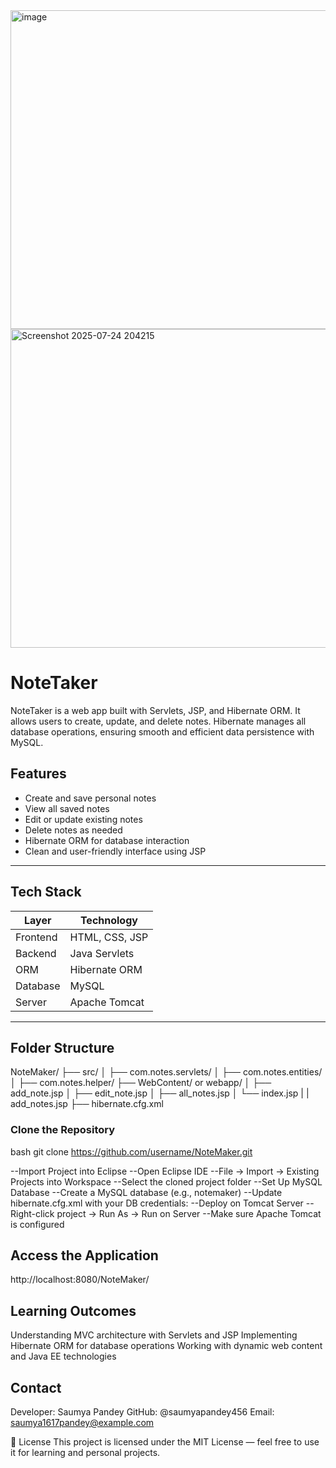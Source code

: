 <img width="960" height="510" alt="image" src="https://github.com/user-attachments/assets/11eb70ab-da24-44a4-baeb-d1e653bc7af3" />
<img width="960" height="510" alt="Screenshot 2025-07-24 204215" src="https://github.com/user-attachments/assets/1c773664-f8f5-4d7d-95b9-901da93c54b3" />

# NoteTaker
NoteTaker is a web app built with Servlets, JSP, and Hibernate ORM. It allows users to create, update, and delete notes. Hibernate manages all database operations, ensuring smooth and efficient data persistence with MySQL.
## Features

- Create and save personal notes
- View all saved notes
- Edit or update existing notes
- Delete notes as needed
- Hibernate ORM for database interaction
- Clean and user-friendly interface using JSP

---

## Tech Stack

| Layer        | Technology            |
|--------------|------------------------|
| Frontend     | HTML, CSS, JSP         |
| Backend      | Java Servlets          |
| ORM          | Hibernate ORM          |
| Database     | MySQL                  |
| Server       | Apache Tomcat          |

---

## Folder Structure
NoteMaker/
├── src/
│ ├── com.notes.servlets/
│ ├── com.notes.entities/
│ ├── com.notes.helper/
├── WebContent/ or webapp/
│ ├── add_note.jsp
│ ├── edit_note.jsp
│ ├── all_notes.jsp
│ └── index.jsp
| |   add_notes.jsp
├── hibernate.cfg.xml
### Clone the Repository
bash
git clone https://github.com/username/NoteMaker.git

--Import Project into Eclipse
--Open Eclipse IDE
--File → Import → Existing Projects into Workspace
--Select the cloned project folder
--Set Up MySQL Database
--Create a MySQL database (e.g., notemaker)
--Update hibernate.cfg.xml with your DB credentials:
--Deploy on Tomcat Server
--Right-click project → Run As → Run on Server
--Make sure Apache Tomcat is configured
 ## Access the Application
 http://localhost:8080/NoteMaker/
 
 ## Learning Outcomes
Understanding MVC architecture with Servlets and JSP
Implementing Hibernate ORM for database operations
Working with dynamic web content and Java EE technologies

## Contact
Developer: Saumya Pandey
GitHub: @saumyapandey456
Email: saumya1617pandey@example.com

📄 License
This project is licensed under the MIT License — feel free to use it for learning and personal projects.
